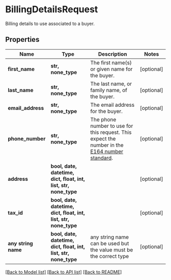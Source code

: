 # BillingDetailsRequest

Billing details to use associated to a buyer.

## Properties
Name | Type | Description | Notes
------------ | ------------- | ------------- | -------------
**first_name** | **str, none_type** | The first name(s) or given name for the buyer. | [optional] 
**last_name** | **str, none_type** | The last name, or family name, of the buyer. | [optional] 
**email_address** | **str, none_type** | The email address for the buyer. | [optional] 
**phone_number** | **str, none_type** | The phone number to use for this request. This expect the number in the [E164 number standard](https://www.twilio.com/docs/glossary/what-e164). | [optional] 
**address** | **bool, date, datetime, dict, float, int, list, str, none_type** |  | [optional] 
**tax_id** | **bool, date, datetime, dict, float, int, list, str, none_type** |  | [optional] 
**any string name** | **bool, date, datetime, dict, float, int, list, str, none_type** | any string name can be used but the value must be the correct type | [optional]

[[Back to Model list]](../README.md#documentation-for-models) [[Back to API list]](../README.md#documentation-for-api-endpoints) [[Back to README]](../README.md)


